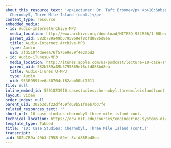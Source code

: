 ```yaml
---
about_this_resource_text: '<p>Lecturer: Dr. Taft Broome</p> <p>10:&nbsp;Case Studies:
  Chernobyl, Three Mile Island (cont.)</p>'
content_type: resource
embedded_media:
- id: Audio-InternetArchive-MP3
  media_location: http://www.archive.org/download/MITESD.932S06/1-08Lecture10_CaseStudies_ChernobylThreeMileIslandcont..mp3
  parent_uid: 582b789a49b3795869ef8cfd888bd8ea
  title: Audio-Internet Archive-MP3
  type: Audio
  uid: afd510f4deeea76f576e9e59f4e2abd2
- id: Audio-iTunesU-MP3
  media_location: http://itunes.apple.com/us/podcast/lecture-10-case-studies-chernobyl/id341597867?i=63739028
  parent_uid: 582b789a49b3795869ef8cfd888bd8ea
  title: Audio-iTunes U-MP3
  type: Audio
  uid: 9536959fee6a30704cf82abb50bf7611
file: null
inline_embed_id: 5201823910:casestudies:chernobyl,threemileisland(cont.)21783014
layout: video
order_index: null
parent_uid: 302b3d5f22df459fd68b51faeb7bd7fe
related_resources_text: ''
short_url: 10-case-studies-chernobyl-three-mile-island-cont.
technical_location: https://ocw.mit.edu/courses/engineering-systems-division/esd-932-engineering-ethics-spring-2006/audio-lectures/10-case-studies-chernobyl-three-mile-island-cont.
template_type: Tabbed
title: '10: Case Studies: Chernobyl, Three Mile Island (cont.)'
transcript: ''
uid: 582b789a-49b3-7958-69ef-8cfd888bd8ea
---
```

